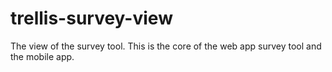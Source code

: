 # trellis-survey-view
The view of the survey tool. This is the core of the web app survey tool and the mobile app.
